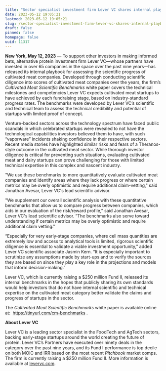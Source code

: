 ```yaml
---
title: "Sector specialist investment firm Lever VC shares internal playbook for benchmarking scientific progress of cultivated meat startups"
date: 2023-05-12 19:05:21
lastmod: 2023-05-12 19:05:21
slug: /sector-specialist-investment-firm-lever-vc-shares-internal-playbook-benchmarking
draft: false
pinned: false
homepage: false
uuid: 11317
---
```

<p><strong>New York, May 12, 2023</strong> — To support other investors in making informed bets, alternative protein investment firm Lever VC—whose partners have invested in over 65 companies in the space over the past nine years—has released its internal playbook for assessing the scientific progress of cultivated meat companies. Developed through conducting scientific diligence into scores of cultivated meat companies over the years, the firm’s <em>Cultivated Meat Scientific Benchmarks</em> white paper covers the technical milestones and competencies Lever VC expects cultivated meat startups to have achieved by each fundraising stage, based on industry-standard progress rates. The benchmarks were developed by Lever VC’s scientific and technical team to assess the technical credibility and potential of startups with limited proof of concept.</p>
<p>Venture-backed sectors across the technology spectrum have faced public scandals in which celebrated startups were revealed to not have the technological capabilities investors believed them to have, with such “vaporware” incidents shaking confidence in their respective sectors. Recent media stories have highlighted similar risks and fears of a Theranos-style outcome in the cultivated meat sector. While thorough investor diligence is critical for preventing such situations, evaluating cultivated meat and dairy startups can prove challenging for those with limited technical expertise in this complex and nascent industry.</p>
<p>"We use these benchmarks to more quantitatively evaluate cultivated meat companies and identify areas where they lack progress or where certain metrics may be overly optimistic and require additional claim-vetting," said Jonathan Avesar, Lever VC's lead scientific advisor.</p>
<p>"We supplement our overall scientific analysis with these quantitative benchmarks that allow us to compare progress between companies, which aids in our evaluation of the risk/reward profile,” said Jonathan Avesar, Lever VC's lead scientific advisor. “The benchmarks also serve toward understanding if certain metrics may be overly optimistic and require additional claim vetting."</p>
<p>“Especially for very early-stage companies, where cell mass quantities are extremely low and access to analytical tools is limited, rigorous scientific diligence is essential to validate a viable investment opportunity,” added Lever VC scientific associate Jasmin Kern. “It is especially important to scrutinize any assumptions made by start-ups and to verify the sources they are based on since they play a key role in the projections and models that inform decision-making.”</p>
<p>Lever VC, which is currently raising a $250 million Fund II, released its internal benchmarks in the hopes that publicly sharing its own standards would help investors that do not have internal scientific and technical expertise on the cultivated meat category better validate the claims and progress of startups in the sector.</p>
<p>The <em>Cultivated Meat Scientific Benchmarks</em> white paper is available online at:  <a href="https://tinyurl.com/cm-benchmarks">https://tinyurl.com/cm-benchmarks</a> .</p>
<p><strong>About Lever VC</strong></p>
<p>Lever VC is a leading sector specialist in the FoodTech and AgTech sectors, backing early-stage startups around the world creating the future of protein. Lever VC’s Partners have executed over ninety deals in the category over the past nine years, and its Fund I performance is top decile on both MOIC and IRR based on the most recent <em>Pitchbook</em> market comps. The firm is currently raising a $250 million Fund II. More information is available at <a href="http://levervc.com">levervc.com</a>.</p>
